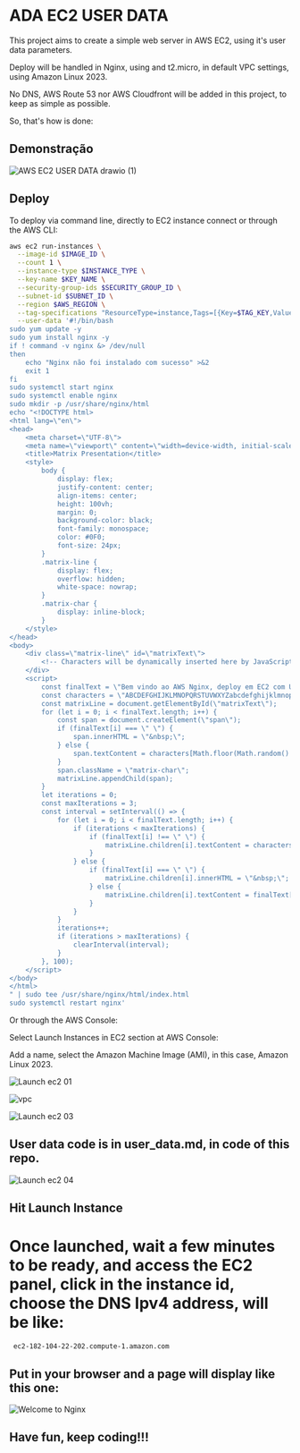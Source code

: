 # ADA EC2 USER DATA

This project aims to create a simple web server in AWS EC2, using it's user data parameters.

Deploy will be handled in Nginx, using and t2.micro, in default VPC settings, using Amazon Linux 2023.

No DNS, AWS Route 53 nor AWS Cloudfront will be added in this project, to keep as simple as possible.

So, that's how is done:




## Demonstração

![AWS EC2 USER DATA drawio (1)](https://github.com/user-attachments/assets/ce8e975a-3b8e-4fd1-8213-6f2e572d0e01)




## Deploy

To deploy via command line, directly to EC2 instance connect or through the AWS CLI:

```bash
aws ec2 run-instances \
  --image-id $IMAGE_ID \
  --count 1 \
  --instance-type $INSTANCE_TYPE \
  --key-name $KEY_NAME \
  --security-group-ids $SECURITY_GROUP_ID \
  --subnet-id $SUBNET_ID \
  --region $AWS_REGION \
  --tag-specifications "ResourceType=instance,Tags=[{Key=$TAG_KEY,Value=$TAG_VALUE}]" \
  --user-data '#!/bin/bash
sudo yum update -y
sudo yum install nginx -y
if ! command -v nginx &> /dev/null
then
    echo "Nginx não foi instalado com sucesso" >&2
    exit 1
fi
sudo systemctl start nginx
sudo systemctl enable nginx
sudo mkdir -p /usr/share/nginx/html
echo "<!DOCTYPE html>
<html lang=\"en\">
<head>
    <meta charset=\"UTF-8\">
    <meta name=\"viewport\" content=\"width=device-width, initial-scale=1.0\">
    <title>Matrix Presentation</title>
    <style>
        body {
            display: flex;
            justify-content: center;
            align-items: center;
            height: 100vh;
            margin: 0;
            background-color: black;
            font-family: monospace;
            color: #0F0;
            font-size: 24px;
        }
        .matrix-line {
            display: flex;
            overflow: hidden;
            white-space: nowrap;
        }
        .matrix-char {
            display: inline-block;
        }
    </style>
</head>
<body>
    <div class=\"matrix-line\" id=\"matrixText\">
        <!-- Characters will be dynamically inserted here by JavaScript -->
    </div>
    <script>
        const finalText = \"Bem vindo ao AWS Nginx, deploy em EC2 com User Data.\";
        const characters = \"ABCDEFGHIJKLMNOPQRSTUVWXYZabcdefghijklmnopqrstuvwxyz0123456789\";
        const matrixLine = document.getElementById(\"matrixText\");
        for (let i = 0; i < finalText.length; i++) {
            const span = document.createElement(\"span\");
            if (finalText[i] === \" \") {
                span.innerHTML = \"&nbsp;\";
            } else {
                span.textContent = characters[Math.floor(Math.random() * characters.length)];
            }
            span.className = \"matrix-char\";
            matrixLine.appendChild(span);
        }
        let iterations = 0;
        const maxIterations = 3;
        const interval = setInterval(() => {
            for (let i = 0; i < finalText.length; i++) {
                if (iterations < maxIterations) {
                    if (finalText[i] !== \" \") {
                        matrixLine.children[i].textContent = characters[Math.floor(Math.random() * characters.length)];
                    }
                } else {
                    if (finalText[i] === \" \") {
                        matrixLine.children[i].innerHTML = \"&nbsp;\";
                    } else {
                        matrixLine.children[i].textContent = finalText[i];
                    }
                }
            }
            iterations++;
            if (iterations > maxIterations) {
                clearInterval(interval);
            }
        }, 100);
    </script>
</body>
</html>
" | sudo tee /usr/share/nginx/html/index.html
sudo systemctl restart nginx'

```

Or through the AWS Console:

Select Launch Instances in EC2 section at AWS Console:

Add a name, select the Amazon Machine Image (AMI), in this case, Amazon Linux 2023.

![Launch ec2 01](https://github.com/user-attachments/assets/61f08ba7-21c3-4f2f-bfe1-c7963fce7aca)

![vpc](https://github.com/user-attachments/assets/2839bc87-98e6-430a-ade8-a0fbd02675cd)

![Launch ec2 03](https://github.com/user-attachments/assets/df6b57ae-0d12-4810-ac22-4f6d18a916c0)

## User data code is in user_data.md, in code of this repo.

![Launch ec2 04](https://github.com/user-attachments/assets/983d2db7-9293-4cd7-a8f4-e5b65ec679ba)

## Hit Launch Instance

# Once launched, wait a few minutes to be ready, and access the EC2 panel, click in the instance id, choose the DNS Ipv4 address, will be like:

```http
 ec2-182-104-22-202.compute-1.amazon.com
```
## Put in your browser and a page will display like this one:

![Welcome to Nginx](https://github.com/user-attachments/assets/2268b396-9ab6-4648-98d3-936cec88dc23)

## Have fun, keep coding!!!
